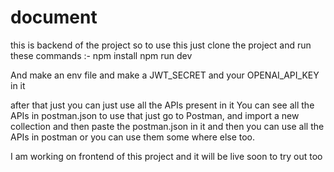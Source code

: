 # document

this is backend of the project so to use this just clone the project and run these commands :- npm install npm run dev

And make an env file and make a JWT_SECRET and your OPENAI_API_KEY in it

after that just you can just use all the APIs present in it You can see all the APIs in postman.json to use that just go to Postman, and import a new collection and then paste the postman.json in it and then you can use all the APIs in postman or you can use them some where else too. 

I am working on frontend of this project and it will be live soon to try out too
